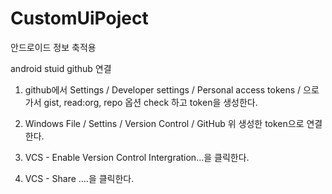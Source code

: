 # CustomUiPoject
안드로이드 정보 축적용

android stuid github 연결
1. github에서 Settings / Developer settings / Personal access tokens / 으로 가서 gist, read:org, repo 옵션 check 하고 token을 생성한다.

2. Windows File / Settins / Version Control / GitHub 위 생성한 token으로 연결한다.

3. VCS - Enable Version Control Intergration...을 클릭한다.

4. VCS - Share ....을 클릭한다.

